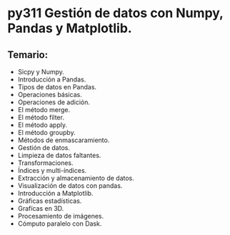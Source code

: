 # py311 Gestión de datos con Numpy, Pandas y Matplotlib.

## Temario:

* Sicpy y Numpy.
* Introducción a Pandas.
* Tipos de datos en Pandas.
* Operaciones básicas.
* Operaciones de adición.
* El método merge.
* El método filter.
* El método apply.
* El método groupby.
* Métodos de enmascaramiento.
* Gestión de datos.
* Limpieza de datos faltantes.
* Transformaciones.
* Índices y multi-índices.
* Extracción y almacenamiento de datos.
* Visualización de datos con pandas.
* Introducción a Matplotlib.
* Gráficas estadísticas.
* Grafícas en 3D.
* Procesamiento de imágenes.
* Cómputo paralelo con Dask.
